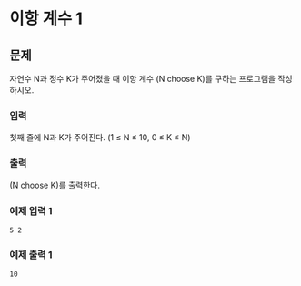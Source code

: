 # 이항 계수 1

## 문제

자연수 N과 정수 K가 주어졌을 때 이항 계수 (N choose K)를 구하는 프로그램을 작성하시오.

### 입력

첫째 줄에 N과 K가 주어진다. (1 ≤ N ≤ 10, 0 ≤ K ≤ N)

### 출력

(N choose K)를 출력한다.

### 예제 입력 1

```
5 2
```

### 예제 출력 1

```
10
```
